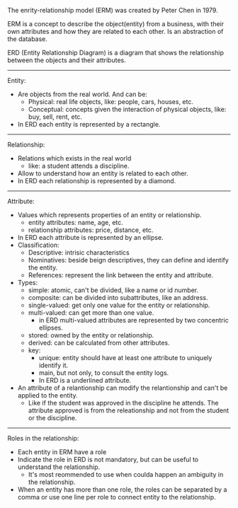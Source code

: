 The enrity-relationship model (ERM) was created by Peter Chen in 1979.

ERM is a concept to describe the object(entity) from a business, with their own attributes and how they are related to each other. Is an abstraction of the database.

ERD (Entity Relationship Diagram) is a diagram that shows the relationship between the objects and their attributes.

---

Entity:
* Are objects from the real world. And can be:
  * Physical: real life objects, like: people, cars, houses, etc.
  * Conceptual: concepts given the interaction of physical objects, like: buy, sell, rent, etc.
* In ERD each entity is represented by a rectangle.

---

Relationship:
* Relations which exists in the real world
  * like: a student attends a discipline.
* Allow to understand how an entity is related to each other.
* In ERD each relationship is represented by a diamond.

---

Attribute:
* Values which represents properties of an entity or relationship.
  * entity attributes: name, age, etc.
  * relationship attributes: price, distance, etc.
* In ERD each attribute is represented by an ellipse.
* Classification:
  * Descriptive: intrisic characteristics
  * Nominatives: beside beign descriptives, they can define and identify the entity.
  * References: represent the link between the entity and attribute.
* Types:
  * simple: atomic, can't be divided, like a name or id number.
  * composite: can be divided into subattributes, like an address.
  * single-valued: get only one value for the entity or relationship.
  * multi-valued: can get more than one value.
    * in ERD multi-valued attributes are represented by two concentric ellipses.
  * stored: owned by the entity or relationship.
  * derived: can be calculated from other attributes.
  * key:
    * unique: entity should have at least one attribute to uniquely identify it.
    * main, but not only, to consult the entity logs.
    * In ERD is a underlined attribute.
* An attribute of a relantionship can modify the relantionship and can't be applied to the entity.
  * Like if the student was approved in the discipline he attends. The attribute approved is from the releationship and not from the student or the discipline.

---

Roles in the relationship:
* Each entity in ERM have a role
* Indicate the role in ERD is not mandatory, but can be useful to understand the relationship.
  * It's most reommended to use when coulda happen an ambiguity in the relationship.
* When an entity has more than one role, the roles can be separated by a comma or use one line per role to connect entity to the relationship.